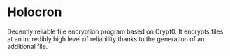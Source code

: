 # Holocron
Decently reliable file encryption program based on Crypt0. 
It encrypts files at an incredibly high level of reliability thanks to the generation of an additional file.

